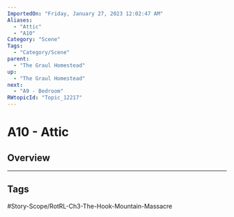 ```yaml
---
ImportedOn: "Friday, January 27, 2023 12:02:47 AM"
Aliases:
  - "Attic"
  - "A10"
Category: "Scene"
Tags:
  - "Category/Scene"
parent:
  - "The Graul Homestead"
up:
  - "The Graul Homestead"
next:
  - "A9 - Bedroom"
RWtopicId: "Topic_12217"
---
```

# A10 - Attic
## Overview

---
## Tags
#Story-Scope/RotRL-Ch3-The-Hook-Mountain-Massacre

